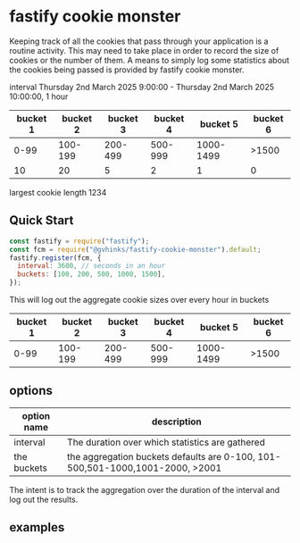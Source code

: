 # fastify cookie monster

Keeping track of all the cookies that pass through your application is a routine activity. This may need to take place
in order to record the size of cookies or the number of them. A means to simply log some statistics about the cookies
being passed is provided by fastify cookie monster.

interval Thursday 2nd March 2025 9:00:00 - Thursday 2nd March 2025 10:00:00, 1 hour

| bucket 1 | bucket 2 | bucket 3 | bucket 4 | bucket 5  | bucket 6 |
| -------- | -------- | -------- | -------- | --------- | -------- |
| 0-99     | 100-199  | 200-499  | 500-999  | 1000-1499 | \>1500   |
| 10       | 20       | 5        | 2        | 1         | 0        |

largest cookie length 1234

## Quick Start

```javascript
const fastify = require("fastify");
const fcm = require("@gvhinks/fastify-cookie-monster").default;
fastify.register(fcm, {
  interval: 3600, // seconds in an hour
  buckets: [100, 200, 500, 1000, 1500],
});
```

This will log out the aggregate cookie sizes over every hour in buckets

| bucket 1 | bucket 2 | bucket 3 | bucket 4 | bucket 5  | bucket 6 |
| -------- | -------- | -------- | -------- | --------- | -------- |
| 0-99     | 100-199  | 200-499  | 500-999  | 1000-1499 | \>1500   |

## options

| option name | description                                                                   |
| ----------- | ----------------------------------------------------------------------------- |
| interval    | The duration over which statistics are gathered                               |
| the buckets | the aggregation buckets defaults are 0-100, 101-500,501-1000,1001-2000, >2001 |

The intent is to track the aggregation over the duration of the interval and log out the results.

## examples
